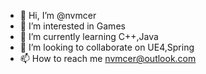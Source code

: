 - 👋 Hi, I’m @nvmcer
- 👀 I’m interested in Games
- 🌱 I’m currently learning C++,Java
- 💞️ I’m looking to collaborate on UE4,Spring
- 📫 How to reach me nvmcer@outlook.com

<!---
nvmcer/nvmcer is a ✨ special ✨ repository because its `README.md` (this file) appears on your GitHub profile.
You can click the Preview link to take a look at your changes.
--->
